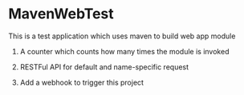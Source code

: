 # MavenWebTest

This is a test application which uses maven to build web app module

1. A counter which counts how many times the module is invoked
2. RESTFul API for default and name-specific request

3. Add a webhook to trigger this project